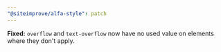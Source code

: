 ```yaml
---
"@siteimprove/alfa-style": patch
---
```


**Fixed:** `overflow` and `text-overflow` now have no used value on elements where they don't apply.
